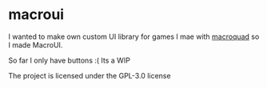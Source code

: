 # macroui

I wanted to make own custom UI library for games I mae with [macroquad](https://macroquad.rs) so I made MacroUI.

So far I only have buttons :(
Its a WIP

The project is licensed under the GPL-3.0 license